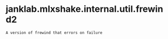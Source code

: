 # janklab.mlxshake.internal.util.frewind2

```text
A version of frewind that errors on failure


```

